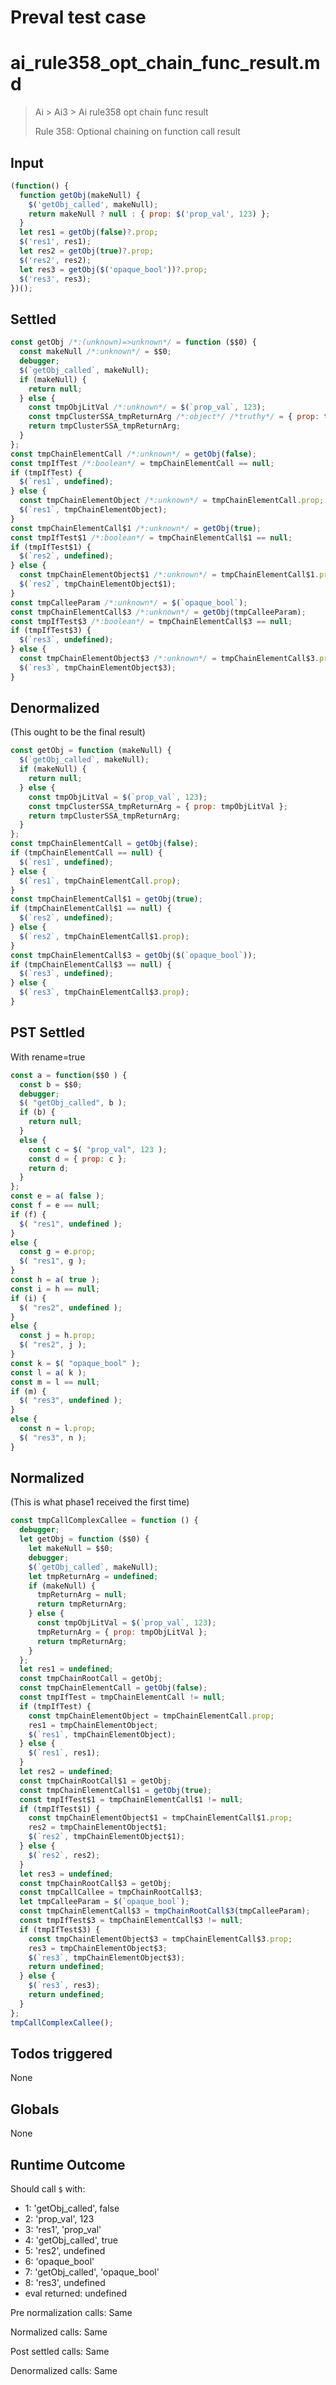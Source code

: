 # Preval test case

# ai_rule358_opt_chain_func_result.md

> Ai > Ai3 > Ai rule358 opt chain func result
>
> Rule 358: Optional chaining on function call result

## Input

`````js filename=intro
(function() {
  function getObj(makeNull) {
    $('getObj_called', makeNull);
    return makeNull ? null : { prop: $('prop_val', 123) };
  }
  let res1 = getObj(false)?.prop;
  $('res1', res1);
  let res2 = getObj(true)?.prop;
  $('res2', res2);
  let res3 = getObj($('opaque_bool'))?.prop;
  $('res3', res3);
})();
`````


## Settled


`````js filename=intro
const getObj /*:(unknown)=>unknown*/ = function ($$0) {
  const makeNull /*:unknown*/ = $$0;
  debugger;
  $(`getObj_called`, makeNull);
  if (makeNull) {
    return null;
  } else {
    const tmpObjLitVal /*:unknown*/ = $(`prop_val`, 123);
    const tmpClusterSSA_tmpReturnArg /*:object*/ /*truthy*/ = { prop: tmpObjLitVal };
    return tmpClusterSSA_tmpReturnArg;
  }
};
const tmpChainElementCall /*:unknown*/ = getObj(false);
const tmpIfTest /*:boolean*/ = tmpChainElementCall == null;
if (tmpIfTest) {
  $(`res1`, undefined);
} else {
  const tmpChainElementObject /*:unknown*/ = tmpChainElementCall.prop;
  $(`res1`, tmpChainElementObject);
}
const tmpChainElementCall$1 /*:unknown*/ = getObj(true);
const tmpIfTest$1 /*:boolean*/ = tmpChainElementCall$1 == null;
if (tmpIfTest$1) {
  $(`res2`, undefined);
} else {
  const tmpChainElementObject$1 /*:unknown*/ = tmpChainElementCall$1.prop;
  $(`res2`, tmpChainElementObject$1);
}
const tmpCalleeParam /*:unknown*/ = $(`opaque_bool`);
const tmpChainElementCall$3 /*:unknown*/ = getObj(tmpCalleeParam);
const tmpIfTest$3 /*:boolean*/ = tmpChainElementCall$3 == null;
if (tmpIfTest$3) {
  $(`res3`, undefined);
} else {
  const tmpChainElementObject$3 /*:unknown*/ = tmpChainElementCall$3.prop;
  $(`res3`, tmpChainElementObject$3);
}
`````


## Denormalized
(This ought to be the final result)

`````js filename=intro
const getObj = function (makeNull) {
  $(`getObj_called`, makeNull);
  if (makeNull) {
    return null;
  } else {
    const tmpObjLitVal = $(`prop_val`, 123);
    const tmpClusterSSA_tmpReturnArg = { prop: tmpObjLitVal };
    return tmpClusterSSA_tmpReturnArg;
  }
};
const tmpChainElementCall = getObj(false);
if (tmpChainElementCall == null) {
  $(`res1`, undefined);
} else {
  $(`res1`, tmpChainElementCall.prop);
}
const tmpChainElementCall$1 = getObj(true);
if (tmpChainElementCall$1 == null) {
  $(`res2`, undefined);
} else {
  $(`res2`, tmpChainElementCall$1.prop);
}
const tmpChainElementCall$3 = getObj($(`opaque_bool`));
if (tmpChainElementCall$3 == null) {
  $(`res3`, undefined);
} else {
  $(`res3`, tmpChainElementCall$3.prop);
}
`````


## PST Settled
With rename=true

`````js filename=intro
const a = function($$0 ) {
  const b = $$0;
  debugger;
  $( "getObj_called", b );
  if (b) {
    return null;
  }
  else {
    const c = $( "prop_val", 123 );
    const d = { prop: c };
    return d;
  }
};
const e = a( false );
const f = e == null;
if (f) {
  $( "res1", undefined );
}
else {
  const g = e.prop;
  $( "res1", g );
}
const h = a( true );
const i = h == null;
if (i) {
  $( "res2", undefined );
}
else {
  const j = h.prop;
  $( "res2", j );
}
const k = $( "opaque_bool" );
const l = a( k );
const m = l == null;
if (m) {
  $( "res3", undefined );
}
else {
  const n = l.prop;
  $( "res3", n );
}
`````


## Normalized
(This is what phase1 received the first time)

`````js filename=intro
const tmpCallComplexCallee = function () {
  debugger;
  let getObj = function ($$0) {
    let makeNull = $$0;
    debugger;
    $(`getObj_called`, makeNull);
    let tmpReturnArg = undefined;
    if (makeNull) {
      tmpReturnArg = null;
      return tmpReturnArg;
    } else {
      const tmpObjLitVal = $(`prop_val`, 123);
      tmpReturnArg = { prop: tmpObjLitVal };
      return tmpReturnArg;
    }
  };
  let res1 = undefined;
  const tmpChainRootCall = getObj;
  const tmpChainElementCall = getObj(false);
  const tmpIfTest = tmpChainElementCall != null;
  if (tmpIfTest) {
    const tmpChainElementObject = tmpChainElementCall.prop;
    res1 = tmpChainElementObject;
    $(`res1`, tmpChainElementObject);
  } else {
    $(`res1`, res1);
  }
  let res2 = undefined;
  const tmpChainRootCall$1 = getObj;
  const tmpChainElementCall$1 = getObj(true);
  const tmpIfTest$1 = tmpChainElementCall$1 != null;
  if (tmpIfTest$1) {
    const tmpChainElementObject$1 = tmpChainElementCall$1.prop;
    res2 = tmpChainElementObject$1;
    $(`res2`, tmpChainElementObject$1);
  } else {
    $(`res2`, res2);
  }
  let res3 = undefined;
  const tmpChainRootCall$3 = getObj;
  const tmpCallCallee = tmpChainRootCall$3;
  let tmpCalleeParam = $(`opaque_bool`);
  const tmpChainElementCall$3 = tmpChainRootCall$3(tmpCalleeParam);
  const tmpIfTest$3 = tmpChainElementCall$3 != null;
  if (tmpIfTest$3) {
    const tmpChainElementObject$3 = tmpChainElementCall$3.prop;
    res3 = tmpChainElementObject$3;
    $(`res3`, tmpChainElementObject$3);
    return undefined;
  } else {
    $(`res3`, res3);
    return undefined;
  }
};
tmpCallComplexCallee();
`````


## Todos triggered


None


## Globals


None


## Runtime Outcome


Should call `$` with:
 - 1: 'getObj_called', false
 - 2: 'prop_val', 123
 - 3: 'res1', 'prop_val'
 - 4: 'getObj_called', true
 - 5: 'res2', undefined
 - 6: 'opaque_bool'
 - 7: 'getObj_called', 'opaque_bool'
 - 8: 'res3', undefined
 - eval returned: undefined

Pre normalization calls: Same

Normalized calls: Same

Post settled calls: Same

Denormalized calls: Same
